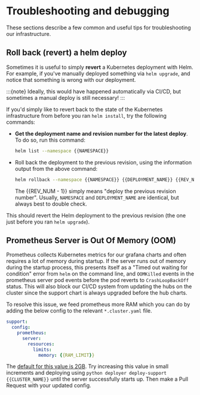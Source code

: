 # Troubleshooting and debugging

These sections describe a few common and useful tips for troubleshooting our infrastructure.

## Roll back (revert) a helm deploy

Sometimes it is useful to simply **revert** a Kubernetes deployment with Helm.
For example, if you've manually deployed something via `helm upgrade`, and notice that something is wrong with our deployment.

:::{note}
Ideally, this would have happened automatically via CI/CD, but sometimes a manual deploy is still necessary!
:::

If you'd simply like to revert back to the state of the Kubernetes infrastructure from before you ran `helm install`, try the following commands:

- **Get the deployment name and revision number for the latest deploy**. To do so, run this command:

  ```bash
  helm list --namespace {{NAMESPACE}}
  ```

- Roll back the deployment to the previous revision, using the information output from the above command:

  ```bash
  helm rollback --namespace {{NAMESPACE}} {{DEPLOYMENT_NAME}} {{REV_NUM - 1}}
  ```

  The {{REV_NUM - 1}} simply means "deploy the previous revision number".
  Usually, `NAMESPACE` and `DEPLOYMENT_NAME` are identical, but always best to double check.

This should revert the Helm deployment to the previous revision (the one just before you ran `helm upgrade`).

## Prometheus Server is Out Of Memory (OOM)

Prometheus collects Kubernetes metrics for our grafana charts and often requires a lot of memory during startup.
If the server runs out of memory during the startup process, this presents itself as a "Timed out waiting for condition" error from `helm` on the command line, and `OOMKilled` events in the prometheus server pod events before the pod reverts to `CrashLoopBackOff` status.
This will also block our CI/CD system from updating the hubs on the cluster since the support chart is always upgraded before the hub charts.

To resolve this issue, we feed prometheus more RAM which you can do by adding the below config to the relevant `*.cluster.yaml` file.

```yaml
support:
  config:
    prometheus:
      server:
        resources:
          limits:
            memory: {{RAM_LIMIT}}
```

The [default for this value is 2GB](https://github.com/2i2c-org/infrastructure/tree/HEAD/helm-charts/support/values.yaml#L38).
Try increasing this value in small increments and deploying using `python deployer deploy-support {{CLUSTER_NAME}}` until the server successfully starts up.
Then make a Pull Request with your updated config.
